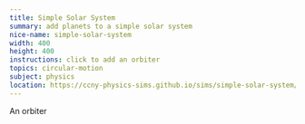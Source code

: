```yaml
---
title: Simple Solar System
summary: add planets to a simple solar system
nice-name: simple-solar-system
width: 400
height: 400
instructions: click to add an orbiter
topics: circular-motion
subject: physics
location: https://ccny-physics-sims.github.io/sims/simple-solar-system/
---
```



An orbiter
